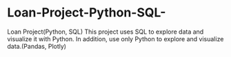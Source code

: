 # Loan-Project-Python-SQL-
Loan Project(Python, SQL)
This project uses SQL to explore data and visualize it with Python. In addition, use only Python to explore and visualize data.(Pandas, Plotly)
